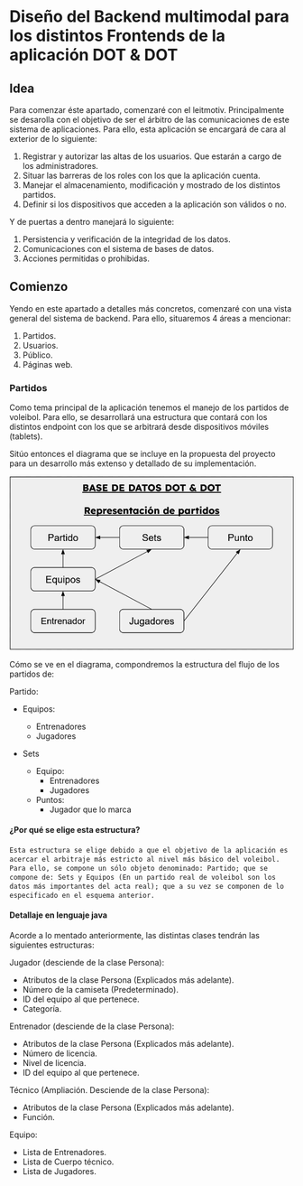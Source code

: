 # Diseño del Backend multimodal para los distintos Frontends de la aplicación DOT & DOT

## Idea 

Para comenzar éste apartado, comenzaré con el leitmotiv. Principalmente se desarolla con el objetivo de ser el árbitro de las comunicaciones de este sistema de aplicaciones. Para ello, esta aplicación se encargará de cara al exterior de lo siguiente:
  1. Registrar y autorizar las altas de los usuarios. Que estarán a cargo de los administradores.
  2. Situar las barreras de los roles con los que la aplicación cuenta.
  3. Manejar el almacenamiento, modificación y mostrado de los distintos partidos.
  4. Definir si los dispositivos que acceden a la aplicación son válidos o no.

Y de puertas a dentro manejará lo siguiente:
  1. Persistencia y verificación de la integridad de los datos.
  2. Comunicaciones con el sistema de bases de datos.
  3. Acciones permitidas o prohibidas.

## Comienzo

Yendo en este apartado a detalles más concretos, comenzaré con una vista general del sistema de backend.
Para ello, situaremos 4 áreas a mencionar:
  1. Partidos.
  2. Usuarios.
  3. Público.
  4. Páginas web.

### Partidos

Como tema principal de la aplicación tenemos el manejo de los partidos de voleibol. Para ello, se desarrollará una estructura que contará con los distintos endpoint con los que se arbitrará desde dispositivos móviles (tablets).

Sitúo entonces el diagrama que se incluye en la propuesta del proyecto para un desarrollo más extenso y detallado de su implementación.

![diagrama de partidos](diagramas/dot&dotpartidos.png)

Cómo se ve en el diagrama, compondremos la estructura del flujo de los partidos de:

Partido:
- Equipos:
  - Entrenadores
  - Jugadores

- Sets
  - Equipo:
    - Entrenadores
    - Jugadores
  - Puntos:
    - Jugador que lo marca

#### ¿Por qué se elige esta estructura?

```
Esta estructura se elige debido a que el objetivo de la aplicación es acercar el arbitraje más estricto al nivel más básico del voleibol. Para ello, se compone un sólo objeto denominado: Partido; que se compone de: Sets y Equipos (En un partido real de voleibol son los datos más importantes del acta real); que a su vez se componen de lo especificado en el esquema anterior. 
```

#### Detallaje en lenguaje java

Acorde a lo mentado anteriormente, las distintas clases tendrán las siguientes estructuras:

Jugador (desciende de la clase Persona):
- Atributos de la clase Persona (Explicados más adelante).
- Número de la camiseta (Predeterminado).
- ID del equipo al que pertenece.
- Categoría.

Entrenador (desciende de la clase Persona):
- Atributos de la clase Persona (Explicados más adelante).
- Número de licencia.
- Nivel de licencia.
- ID del equipo al que pertenece.

Técnico (Ampliación. Desciende de la clase Persona):
- Atributos de la clase Persona (Explicados más adelante).
- Función.

Equipo:
- Lista de Entrenadores.
- Lista de Cuerpo técnico.
- Lista de Jugadores.